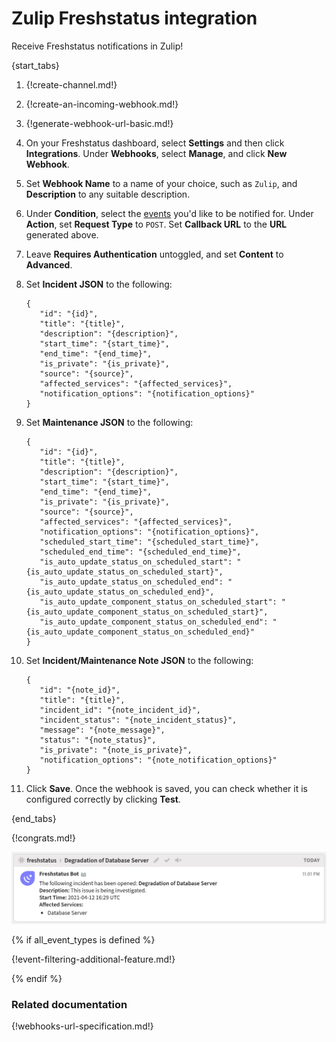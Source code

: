 # Zulip Freshstatus integration

Receive Freshstatus notifications in Zulip!

{start_tabs}

1. {!create-channel.md!}

1. {!create-an-incoming-webhook.md!}

1. {!generate-webhook-url-basic.md!}

1. On your Freshstatus dashboard, select **Settings** and then click
   **Integrations**. Under **Webhooks**, select **Manage**, and click
   **New Webhook**.

1. Set **Webhook Name** to a name of your choice, such as `Zulip`, and
   **Description** to any suitable description.

1. Under **Condition**, select the [events](#filtering-incoming-events)
   you'd like to be notified for. Under **Action**, set **Request Type**
   to `POST`. Set **Callback URL** to the **URL** generated above.

1. Leave **Requires Authentication** untoggled, and set **Content** to
   **Advanced**.

1. Set **Incident JSON** to the following:

      ```
      {
         "id": "{id}",
         "title": "{title}",
         "description": "{description}",
         "start_time": "{start_time}",
         "end_time": "{end_time}",
         "is_private": "{is_private}",
         "source": "{source}",
         "affected_services": "{affected_services}",
         "notification_options": "{notification_options}"
      }
      ```

1. Set **Maintenance JSON** to the following:

      ```
      {
         "id": "{id}",
         "title": "{title}",
         "description": "{description}",
         "start_time": "{start_time}",
         "end_time": "{end_time}",
         "is_private": "{is_private}",
         "source": "{source}",
         "affected_services": "{affected_services}",
         "notification_options": "{notification_options}",
         "scheduled_start_time": "{scheduled_start_time}",
         "scheduled_end_time": "{scheduled_end_time}",
         "is_auto_update_status_on_scheduled_start": "{is_auto_update_status_on_scheduled_start}",
         "is_auto_update_status_on_scheduled_end": "{is_auto_update_status_on_scheduled_end}",
         "is_auto_update_component_status_on_scheduled_start": "{is_auto_update_component_status_on_scheduled_start}",
         "is_auto_update_component_status_on_scheduled_end": "{is_auto_update_component_status_on_scheduled_end}"
      }
      ```

1. Set **Incident/Maintenance Note JSON** to the following:

      ```
      {
         "id": "{note_id}",
         "title": "{title}",
         "incident_id": "{note_incident_id}",
         "incident_status": "{note_incident_status}",
         "message": "{note_message}",
         "status": "{note_status}",
         "is_private": "{note_is_private}",
         "notification_options": "{note_notification_options}"
      }
      ```

1. Click **Save**. Once the webhook is saved, you can check whether it
   is configured correctly by clicking **Test**.

{end_tabs}

{!congrats.md!}

![](/static/images/integrations/freshstatus/001.png)

{% if all_event_types is defined %}

{!event-filtering-additional-feature.md!}

{% endif %}

### Related documentation

{!webhooks-url-specification.md!}
